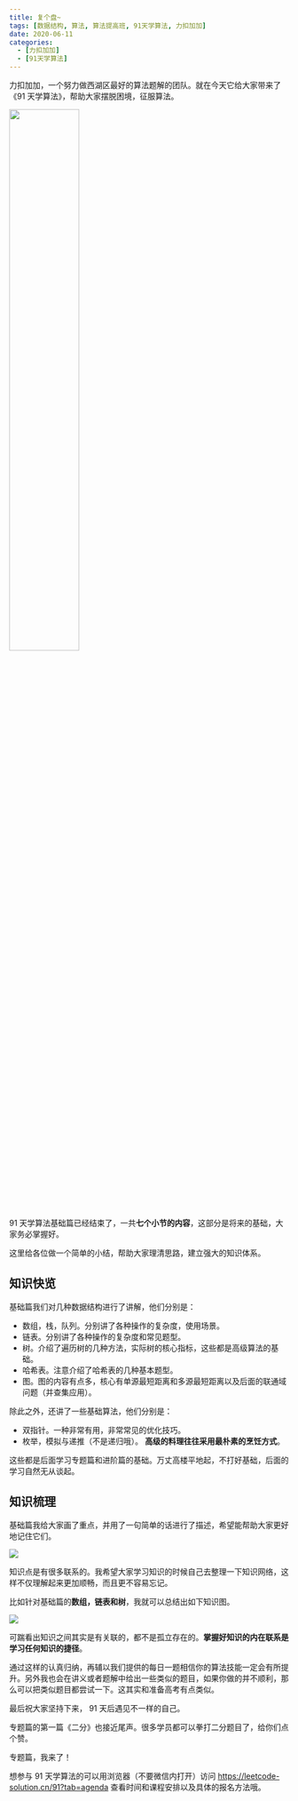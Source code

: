 ```yaml
---
title: 复个盘~
tags: [数据结构, 算法, 算法提高班, 91天学算法, 力扣加加]
date: 2020-06-11
categories:
  - [力扣加加]
  - [91天学算法]
---
```


力扣加加，一个努力做西湖区最好的算法题解的团队。就在今天它给大家带来了《91 天学算法》，帮助大家摆脱困境，征服算法。

<img src="https://tva1.sinaimg.cn/large/007S8ZIlly1gf2atkdikgj30u70u0tct.jpg" width="50%">

​<!-- more -->

91 天学算法基础篇已经结束了，一共**七个小节的内容**，这部分是将来的基础，大家务必掌握好。

这里给各位做一个简单的小结，帮助大家理清思路，建立强大的知识体系。

## 知识快览

基础篇我们对几种数据结构进行了讲解，他们分别是：

- 数组，栈，队列。分别讲了各种操作的复杂度，使用场景。
- 链表。分别讲了各种操作的复杂度和常见题型。
- 树。介绍了遍历树的几种方法，实际树的核心指标，这些都是高级算法的基础。
- 哈希表。注意介绍了哈希表的几种基本题型。
- 图。图的内容有点多，核心有单源最短距离和多源最短距离以及后面的联通域问题（并查集应用）。

除此之外，还讲了一些基础算法，他们分别是：

- 双指针。一种非常有用，非常常见的优化技巧。
- 枚举，模拟与递推（不是递归哦）。 **高级的料理往往采用最朴素的烹饪方式**。

这些都是后面学习专题篇和进阶篇的基础。万丈高楼平地起，不打好基础，后面的学习自然无从谈起。

## 知识梳理

基础篇我给大家画了重点，并用了一句简单的话进行了描述，希望能帮助大家更好地记住它们。

![](https://p.ipic.vip/46uprt.jpg)

知识点是有很多联系的。我希望大家学习知识的时候自己去整理一下知识网络，这样不仅理解起来更加顺畅，而且更不容易忘记。

比如针对基础篇的**数组，链表和树**，我就可以总结出如下知识图。

![](https://p.ipic.vip/c3qixy.jpg)

可踹看出知识之间其实是有关联的，都不是孤立存在的。**掌握好知识的内在联系是学习任何知识的捷径**。

通过这样的认真归纳，再辅以我们提供的每日一题相信你的算法技能一定会有所提升。另外我也会在讲义或者题解中给出一些类似的题目，如果你做的并不顺利，那么可以把类似题目都尝试一下。这其实和准备高考有点类似。

最后祝大家坚持下来， 91 天后遇见不一样的自己。

专题篇的第一篇《二分》也接近尾声。很多学员都可以拳打二分题目了，给你们点个赞。

专题篇，我来了！

想参与 91 天学算法的可以用浏览器（不要微信内打开）访问 https://leetcode-solution.cn/91?tab=agenda 查看时间和课程安排以及具体的报名方法哦。

